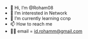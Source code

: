 - 👋 Hi, I’m @Roham08
- 👀 I’m interested in Network
- 🌱 I’m currently learning ccnp
- 📫 How to reach me
- 🤷‍♂️ email = id.rohamm@gmail.com 


<!---
Roham08/Roham08 is a ✨ special ✨ repository because its `README.md` (this file) appears on your GitHub profile.
You can click the Preview link to take a look at your changes.
--->
